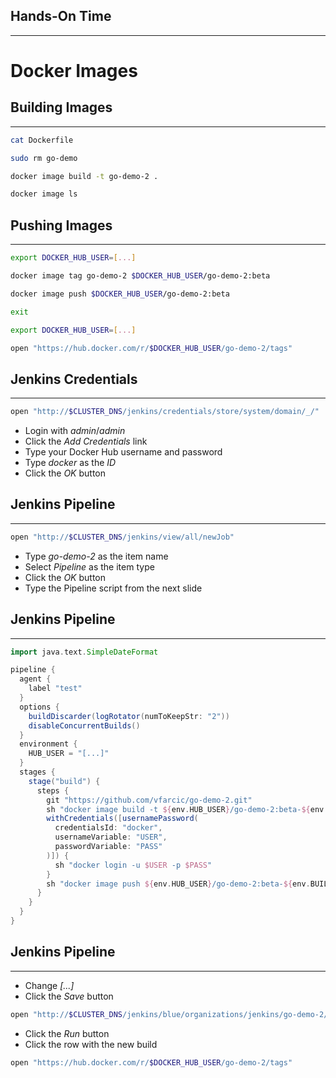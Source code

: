 ## Hands-On Time

---

# Docker Images


## Building Images

---

```bash
cat Dockerfile

sudo rm go-demo

docker image build -t go-demo-2 .

docker image ls
```


## Pushing Images

---

```bash
export DOCKER_HUB_USER=[...]

docker image tag go-demo-2 $DOCKER_HUB_USER/go-demo-2:beta

docker image push $DOCKER_HUB_USER/go-demo-2:beta

exit

export DOCKER_HUB_USER=[...]

open "https://hub.docker.com/r/$DOCKER_HUB_USER/go-demo-2/tags"
```


## Jenkins Credentials

---

```bash
open "http://$CLUSTER_DNS/jenkins/credentials/store/system/domain/_/"
```

* Login with *admin*/*admin*
* Click the *Add Credentials* link
* Type your Docker Hub username and password
* Type *docker* as the *ID*
* Click the *OK* button


## Jenkins Pipeline

---

```bash
open "http://$CLUSTER_DNS/jenkins/view/all/newJob"
```

* Type *go-demo-2* as the item name
* Select *Pipeline* as the item type
* Click the *OK* button
* Type the Pipeline script from the next slide


## Jenkins Pipeline

---

```groovy
import java.text.SimpleDateFormat

pipeline {
  agent {
    label "test"
  }
  options {
    buildDiscarder(logRotator(numToKeepStr: "2"))
    disableConcurrentBuilds()
  }
  environment {
    HUB_USER = "[...]"
  }
  stages {
    stage("build") {
      steps {
        git "https://github.com/vfarcic/go-demo-2.git"
        sh "docker image build -t ${env.HUB_USER}/go-demo-2:beta-${env.BUILD_NUMBER} ."
        withCredentials([usernamePassword(
          credentialsId: "docker",
          usernameVariable: "USER",
          passwordVariable: "PASS"
        )]) {
          sh "docker login -u $USER -p $PASS"
        }
        sh "docker image push ${env.HUB_USER}/go-demo-2:beta-${env.BUILD_NUMBER}"
      }
    }
  }
}
```


## Jenkins Pipeline

---

* Change *[...]*
* Click the *Save* button

```bash
open "http://$CLUSTER_DNS/jenkins/blue/organizations/jenkins/go-demo-2/activity"
```

* Click the *Run* button
* Click the row with the new build

```bash
open "https://hub.docker.com/r/$DOCKER_HUB_USER/go-demo-2/tags"
```
